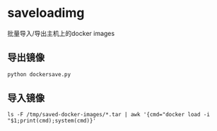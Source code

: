# saveloadimg

批量导入/导出主机上的docker images

## 导出镜像

```python
python dockersave.py
```

## 导入镜像

```
ls -F /tmp/saved-docker-images/*.tar | awk '{cmd="docker load -i "$1;print(cmd);system(cmd)}'
```
